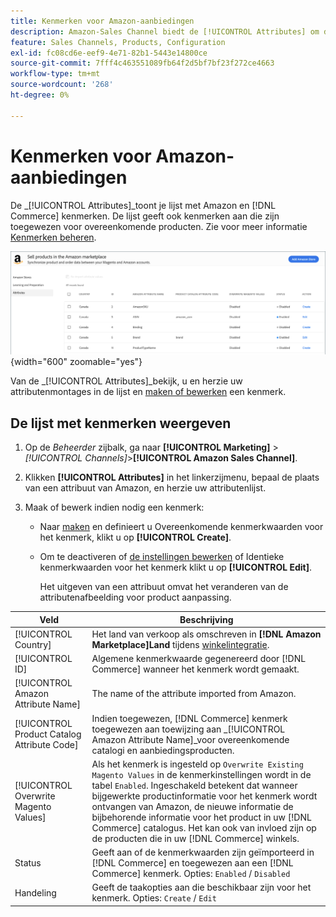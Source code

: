 ```yaml
---
title: Kenmerken voor Amazon-aanbiedingen
description: Amazon-Sales Channel biedt de [!UICONTROL Attributes] om de lijst met Amazon- en handelskenmerken te controleren en te bepalen hoe deze worden toegewezen voor productmatching.
feature: Sales Channels, Products, Configuration
exl-id: fc08cd6e-eef9-4e71-82b1-5443e14800ce
source-git-commit: 7fff4c463551089fb64f2d5bf7bf23f272ce4663
workflow-type: tm+mt
source-wordcount: '268'
ht-degree: 0%

---
```


# Kenmerken voor Amazon-aanbiedingen

De _[!UICONTROL Attributes]_toont je lijst met Amazon en [!DNL Commerce] kenmerken. De lijst geeft ook kenmerken aan die zijn toegewezen voor overeenkomende producten. Zie voor meer informatie [Kenmerken beheren](./managing-attributes.md).

![Kenmerken, weergave](assets/amazon-attributes-view.png){width="600" zoomable="yes"}

Van de _[!UICONTROL Attributes]_bekijk, u en herzie uw attributenmontages in de lijst en [maken of bewerken](./creating-attributes.md) een kenmerk.

## De lijst met kenmerken weergeven

1. Op de _Beheerder_ zijbalk, ga naar **[!UICONTROL Marketing]** > _[!UICONTROL Channels]_>**[!UICONTROL Amazon Sales Channel]**.

1. Klikken **[!UICONTROL Attributes]** in het linkerzijmenu, bepaal de plaats van een attribuut van Amazon, en herzie uw attributenlijst.

1. Maak of bewerk indien nodig een kenmerk:

   - Naar [maken](./creating-attributes.md#create-an-attribute) en definieert u Overeenkomende kenmerkwaarden voor het kenmerk, klikt u op **[!UICONTROL Create]**.

   - Om te deactiveren of [de instellingen bewerken](./creating-attributes.md#edit-an-attribute) of Identieke kenmerkwaarden voor het kenmerk klikt u op **[!UICONTROL Edit]**.

     Het uitgeven van een attribuut omvat het veranderen van de attributenafbeelding voor product aanpassing.

| Veld | Beschrijving |
|---------------------------------------------|---------------------------------------------------------------------------------------------------------------------------------------------------------------------------------------------------------------------------------------------------------------------------------------------------------------------------------------------------------------------------------------------------------------------|
| [!UICONTROL Country] | Het land van verkoop als omschreven in  **[!DNL Amazon Marketplace]Land** tijdens [winkelintegratie](./store-integration.md). |
| [!UICONTROL ID] | Algemene kenmerkwaarde gegenereerd door [!DNL Commerce] wanneer het kenmerk wordt gemaakt. |
| [!UICONTROL Amazon Attribute Name] | The name of the attribute imported from Amazon. |
| [!UICONTROL Product Catalog Attribute Code] | Indien toegewezen, [!DNL Commerce] kenmerk toegewezen aan toewijzing aan _[!UICONTROL Amazon Attribute Name]_voor overeenkomende catalogi en aanbiedingsproducten. |
| [!UICONTROL Overwrite Magento Values] | Als het kenmerk is ingesteld op `Overwrite Existing Magento Values` in de kenmerkinstellingen wordt in de tabel `Enabled`. Ingeschakeld betekent dat wanneer bijgewerkte productinformatie voor het kenmerk wordt ontvangen van Amazon, de nieuwe informatie de bijbehorende informatie voor het product in uw [!DNL Commerce] catalogus. Het kan ook van invloed zijn op de producten die in uw [!DNL Commerce] winkels. |
| Status | Geeft aan of de kenmerkwaarden zijn geïmporteerd in [!DNL Commerce] en toegewezen aan een [!DNL Commerce] kenmerk. Opties: `Enabled` / `Disabled` |
| Handeling | Geeft de taakopties aan die beschikbaar zijn voor het kenmerk. Opties: `Create` / `Edit` |

